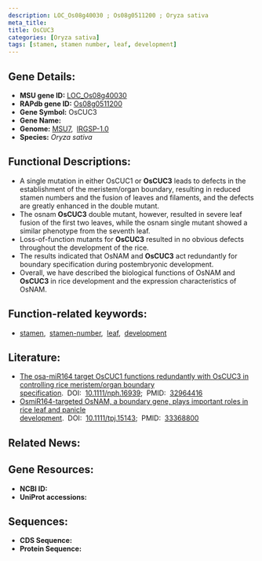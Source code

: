 ```yaml
---
description: LOC_Os08g40030 ; Os08g0511200 ; Oryza sativa
meta_title:
title: OsCUC3
categories: [Oryza sativa]
tags: [stamen, stamen number, leaf, development]
---
```


## Gene Details:
- **MSU gene ID:** [LOC_Os08g40030](http://rice.uga.edu/cgi-bin/ORF_infopage.cgi?orf=LOC_Os08g40030)  
- **RAPdb gene ID:** [Os08g0511200](https://rapdb.dna.affrc.go.jp/locus/?name=Os08g0511200)  
- **Gene Symbol:** OsCUC3
- **Gene Name:**
- **Genome:**  [MSU7](http://rice.uga.edu/),&nbsp;&nbsp;[IRGSP-1.0](https://rapdb.dna.affrc.go.jp/download/irgsp1.html)
- **Species:** *Oryza sativa*

## Functional Descriptions:
   - A single mutation in either OsCUC1 or **OsCUC3** leads to defects in the establishment of the meristem/organ boundary, resulting in reduced stamen numbers and the fusion of leaves and filaments, and the defects are greatly enhanced in the double mutant.
   - The osnam **OsCUC3** double mutant, however, resulted in severe leaf fusion of the first two leaves, while the osnam single mutant showed a similar phenotype from the seventh leaf.
   - Loss-of-function mutants for **OsCUC3** resulted in no obvious defects throughout the development of the rice.
   - The results indicated that OsNAM and **OsCUC3** act redundantly for boundary specification during postembryonic development.
   - Overall, we have described the biological functions of OsNAM and **OsCUC3** in rice development and the expression characteristics of OsNAM.

## Function-related keywords:
   - [stamen](/tags/stamen/),&nbsp;&nbsp;[stamen-number](/tags/stamen-number/),&nbsp;&nbsp;[leaf](/tags/leaf/),&nbsp;&nbsp;[development](/tags/development/)

## Literature:
   - [The osa-miR164 target OsCUC1 functions redundantly with OsCUC3 in controlling rice meristem/organ boundary specification](https://www.doi.org/10.1111/nph.16939).&nbsp;&nbsp;DOI:&nbsp;&nbsp;[10.1111/nph.16939](https://www.doi.org/10.1111/nph.16939);&nbsp;&nbsp;PMID:&nbsp;&nbsp;[32964416](https://pubmed.ncbi.nlm.nih.gov/32964416/)
   - [OsmiR164-targeted OsNAM, a boundary gene, plays important roles in rice leaf and panicle development](https://www.doi.org/10.1111/tpj.15143).&nbsp;&nbsp;DOI:&nbsp;&nbsp;[10.1111/tpj.15143](https://www.doi.org/10.1111/tpj.15143);&nbsp;&nbsp;PMID:&nbsp;&nbsp;[33368800](https://pubmed.ncbi.nlm.nih.gov/33368800/)

## Related News:

## Gene Resources:
- **NCBI ID:**  []()
- **UniProt accessions:** [](https://www.uniprot.org/uniprotkb//entry)

## Sequences:
- **CDS Sequence:**
- **Protein Sequence:**
